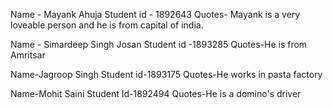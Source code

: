 Name  - Mayank Ahuja
Student id - 1892643
Quotes- Mayank is a very loveable person and he is from capital of india.


Name - Simardeep Singh Josan
Student id -1893285	
Quotes-He is from Amritsar

Name-Jagroop Singh
Student id-1893175
Quotes-He works in pasta factory

Name-Mohit Saini 
Student Id-1892494
Quotes-He is a domino's driver